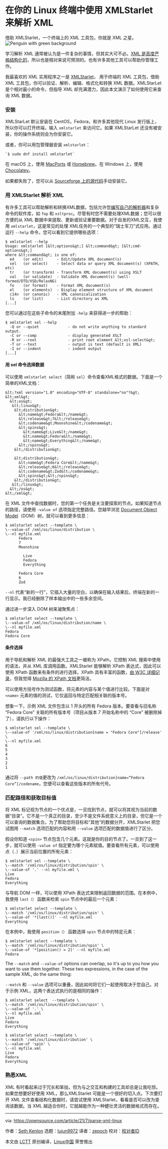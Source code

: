[#]: subject: "Use XMLStarlet to parse XML in your the Linux terminal"
[#]: via: "https://opensource.com/article/21/7/parse-xml-linux"
[#]: author: "Seth Kenlon https://opensource.com/users/seth"
[#]: collector: "lujun9972"
[#]: translator: "zepoch"
[#]: reviewer: " "
[#]: publisher: " "
[#]: url: " "

在你的 Linux 终端中使用 XMLStarlet 来解析 XML
======

借助 XMLStarlet，一个终端上的 XML 工具包，你就是 XML 之星。
![Penguin with green background][1]

学习解析 XML 通常被认为是一件复杂的事情，但其实大可不必。[XML 是高度严格结构化的][2]，所以也是相对来说可预测的。也有许多其他工具可以帮助你管理工作。

我最喜欢的 XML 实用程序之一是 [XMLStarlet][3]， 用于终端的 XML 工具包，借助 XML 工具包，你可以验证、解析、编辑、格式化和转换 XML 数据。XMLStarLet 是个相对最小的命令，但指导 XML 却充满潜力，因此本文演示了如何使用它来查询 XML 数据。

### 安装

XMLStarLet 默认安装在 CentOS，Fedora，和许多其他现代 Linux 发行版上，所以你可以打开终端，输入 `xmlstarlet` 来访问它。如果 XMLStarLet 还没有被安装，你的操作系统则会为你安装它。

或者，你可以用包管理器安装 `xmlstarlet`：


```
`$ sudo dnf install xmlstarlet`
```

在 macOS 上，使用 [MacPorts][4] 或 [Homebrew][5]。在 Windows 上，使用 [Chocolatey][6]。

如果都失败了，您可以从 [Sourceforge 上的源代码][7]手动安装它。

### 用 XMLStarlet 解析 XML

有许多工具可以帮助解析和转换XML数据，包括允许您[编写自己的解析器][8]和复杂命令的软件库，如 `fop` 和 `xsltproc`。尽管有时您不需要处理XML数据；您可以很方便的从 XML 数据中来提取、更新或验证重要数据。对于自发的XML交互，我使用 `xmlstarlet`，这是常见的处理 XML任务的一个典型的“瑞士军刀”式应用。通过运行 `--help` 命令，您可以看到它提供哪些选项：


```
$ xmlstarlet --help
Usage: xmlstarlet [&lt;options&gt;] &lt;command&gt; [&lt;cmd-options&gt;]
where &lt;command&gt; is one of:
  ed    (or edit)      - Edit/Update XML document(s)
  sel   (or select)    - Select data or query XML document(s) (XPATH, etc)
  tr    (or transform) - Transform XML document(s) using XSLT
  val   (or validate)  - Validate XML document(s) (well-formed/DTD/XSD/RelaxNG)
  fo    (or format)    - Format XML document(s)
  el    (or elements)  - Display element structure of XML document
  c14n  (or canonic)   - XML canonicalization
  ls    (or list)      - List directory as XML
[...]
```

您可以通过在这些子命令的末尾附加 `-help` 来获得进一步的帮助：


```
$ xmlstarlet sel --help
  -Q or --quiet             - do not write anything to standard output.
  -C or --comp              - display generated XSLT
  -R or --root              - print root element &lt;xsl-select&gt;
  -T or --text              - output is text (default is XML)
  -I or --indent            - indent output
[...]
```

#### 用 sel 命令选择数据

可以使用 `xmlstarlet select`（简称 `sel`）命令查看XML格式的数据。下面是一个简单的XML文档：


```
&lt;?xml version="1.0" encoding="UTF-8" standalone="no"?&gt;
&lt;xml&gt;
  &lt;os&gt;
   &lt;linux&gt;
    &lt;distribution&gt;
      &lt;name&gt;Fedora&lt;/name&gt;
      &lt;release&gt;7&lt;/release&gt;
      &lt;codename&gt;Moonshine&lt;/codename&gt;
      &lt;spins&gt;
        &lt;name&gt;Live&lt;/name&gt;
        &lt;name&gt;Fedora&lt;/name&gt;
        &lt;name&gt;Everything&lt;/name&gt;
      &lt;/spins&gt;
    &lt;/distribution&gt;

    &lt;distribution&gt;
      &lt;name&gt;Fedora Core&lt;/name&gt;
      &lt;release&gt;6&lt;/release&gt;
      &lt;codename&gt;Zod&lt;/codename&gt;
      &lt;spins&gt;&lt;/spins&gt;
    &lt;/distribution&gt;
   &lt;/linux&gt;
  &lt;/os&gt;    
&lt;/xml&gt;
```

在 XML 文件中查找数据时，您的第一个任务是关注要探索的节点。如果知道节点的路径，请使用 `-value of` 选项指定完整路径。您越早浏览 [Document Object Model][9]（DOM）树，就可以看到更多信息：


```
$ xmlstarlet select --template \
\--value-of /xml/os/linux/distribution \
\--nl myfile.xml
      Fedora
      7
      Moonshine
     
        Live
        Fedora
        Everything     
     
      Fedora Core
      6
      Zod
```

`--nl` 代表“新的一行”，它插入大量的空白，以确保在输入结果后，终端在新的一行显示。我已经删除了样本输出中的一些多余空间。

通过进一步深入 DOM 树来凝聚焦点：


```
$ xmlstarlet select --template \
\--value-of /xml/os/linux/distribution/name \
\--nl myfile.xml
Fedora
Fedora Core
```

#### 条件选择

用于导航和解析 XML 的最强大工具之一被称为 XPath。它控制 XML 搜索中使用的语法，并从 XML 库调用函数。XMLStarlet 能够解析 XPath 表达式，因此可以使用 XPath 函数来有条件的进行选择。XPath 具有丰富的函数，[由 W3C 详细记录][10]，但我觉得 [Mozilla 的 XPath 文档][11]更简洁。

可以使用方括号作为测试函数，将元素的内容与某个值进行比较。下面是对 `<name>` 元素的值的测试，它仅返回与特定匹配相关联的版本号。

想象一下，示例 XML 文件包含以 1 开头的所有 Fedora 版本。要查看与旧名称 “Fedora Core” 关联的所有版本号（项目从版本 7 开始名称中的 “Core” 被删除掉了），请执行以下操作：


```
$ xmlstarlet sel --template \
\--value-of '/xml/os/linux/distribution[name = "Fedora Core"]/release' \
\--nl myfile.xml
6
5
4
3
2
1
```

通过将 `--path 的值`更改为 `/xml/os/linux/distribution[name=“Fedora Core”]/codename`，您便可以查看这些版本的所有代号。

### 匹配路径和获取目标值

将 XML 标记视为节点的一个优点是，一旦找到节点，就可以将其视为当前的数据“目录”。它不是一个真正的目录，至少不是文件系统意义上的目录，但它是一个可以查询的数据集合。为了帮助您将目标和“其他”的数据分开，XMLStarlet 把您试图用 `--match` 选项匹配的内容和用 `--value` 选项匹配的数据值进行了区分。

假设你知道 `<spin>` 节点包含几个元素。这就是你的目的节点了。一旦到了这一步，就可以使用 `-value of` 指定要为哪个元素赋值。要查看所有元素，可以使用点（`.`）展示当前位置的所有元素：


```
$ xmlstarlet sel --template \
\--match '/xml/os/linux/distribution/spin' \
\--value-of '.' --nl myfile.xml \
Live
Fedora
Everything
```

与导航 DOM 一样，可以使用 XPath 表达式来限制返回数据的范围。在本例中，我使用 `last（）` 函数来检索 `spin` 节点中的最后一个元素：


```
$ xmlstarlet select --template \
\--match '/xml/os/linux/distribution/spin' \
\--value-of '*[last()]' --nl myfile.xml
Everything
```

在本例中，我使用 `position（）` 函数选择 `spin` 节点中的特定元素：


```
$ xmlstarlet select --template \
\--match '/xml/os/linux/distribution/spin' \
\--value-of '*[position() = 2]' --nl myfile.xml
Fedora
```

The `--match` and `--value-of` options can overlap, so it's up to you how you want to use them together. These two expressions, in the case of the sample XML, do the same thing:

`--match` 和 `--value` 选项可以重叠，因此如何将它们一起使用取决于您自己。对于示例 XML，这两个表达式执行的是相同的操作：


```
$ xmlstarlet select  --template \
\--match '/xml/os/linux/distribution/spin' \
\--value-of '.' \
\--nl myfile.xml
Live
Fedora
Everything     

$ xmlstarlet select --template \
\--match '/xml/os/linux/distribution' \
\--value-of 'spin' \
\--nl myfile.xml
Live
Fedora
Everything
```

### 熟悉XML

XML 有时看起来过于冗长和笨拙，但为与之交互和构建的工具却总是让我吃惊。如果您想要好好使用 XML，那么XMLStarlet 可能是一个很好的切入点。下次要打开 XML 文件查看结构化数据时，请尝试使用 XMLStarlet，看看是否可以改为查询该数据。当 XML 越适合你时，它就越能作为一种健壮灵活的数据格式而存在。

--------------------------------------------------------------------------------

via: https://opensource.com/article/21/7/parse-xml-linux

作者：[Seth Kenlon][a]
选题：[lujun9972][b]
译者：[zepoch](https://github.com/zepoch)
校对：[校对者ID](https://github.com/校对者ID)

本文由 [LCTT](https://github.com/LCTT/TranslateProject) 原创编译，[Linux中国](https://linux.cn/) 荣誉推出

[a]: https://opensource.com/users/seth
[b]: https://github.com/lujun9972
[1]: https://opensource.com/sites/default/files/styles/image-full-size/public/lead-images/linux_penguin_green.png?itok=ENdVzW22 "Penguin with green background"
[2]: https://opensource.com/article/21/6/what-xml
[3]: https://en.wikipedia.org/wiki/XMLStarlet
[4]: https://opensource.com/article/20/11/macports
[5]: https://opensource.com/article/20/6/homebrew-mac
[6]: https://opensource.com/article/20/3/chocolatey
[7]: http://xmlstar.sourceforge.net
[8]: https://opensource.com/article/21/6/parsing-config-files-java
[9]: https://opensource.com/article/21/6/what-xml#dom
[10]: https://www.w3.org/TR/1999/REC-xpath-19991116
[11]: https://developer.mozilla.org/en-US/docs/Web/XPath/Functions

